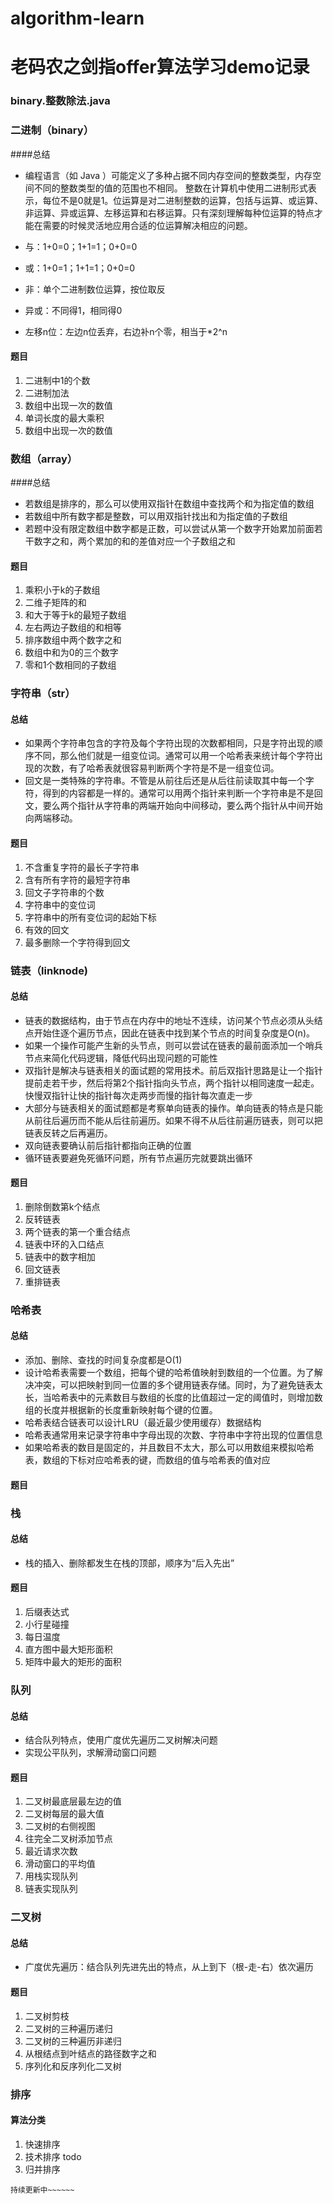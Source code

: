 # algorithm-learn
# 老码农之剑指offer算法学习demo记录

###  binary.整数除法.java
### 二进制（binary）
####总结
+ 编程语言（如 Java ）可能定义了多种占据不同内存空间的整数类型，内存空间不同的整数类型的值的范围也不相同。
  整数在计算机中使用二进制形式表示，每位不是0就是1。位运算是对二进制整数的运算，包括与运算、或运算、非运算、异或运算、左移运算和右移运算。只有深刻理解每种位运算的特点才能在需要的时候灵活地应用合适的位运算解决相应的问题。

+ 与：1+0=0；1+1=1；0+0=0

+ 或：1+0=1；1+1=1；0+0=0

+ 非：单个二进制数位运算，按位取反

+ 异或：不同得1，相同得0

+ 左移n位：左边n位丢弃，右边补n个零，相当于*2^n
#### 题目
1. 二进制中1的个数
2. 二进制加法
3. 数组中出现一次的数值
4. 单词长度的最大乘积
5. 数组中出现一次的数值

### 数组（array）
####总结
+ 若数组是排序的，那么可以使用双指针在数组中查找两个和为指定值的数组
+ 若数组中所有数字都是整数，可以用双指针找出和为指定值的子数组
+ 若题中没有限定数组中数字都是正数，可以尝试从第一个数字开始累加前面若干数字之和，两个累加的和的差值对应一个子数组之和
#### 题目
1. 乘积小于k的子数组
2. 二维子矩阵的和
3. 和大于等于k的最短子数组
4. 左右两边子数组的和相等
5. 排序数组中两个数字之和
6. 数组中和为0的三个数字
7. 零和1个数相同的子数组 
### 字符串（str）
#### 总结
+ 如果两个字符串包含的字符及每个字符出现的次数都相同，只是字符出现的顺序不同，那么他们就是一组变位词。通常可以用一个哈希表来统计每个字符出现的次数，有了哈希表就很容易判断两个字符是不是一组变位词。
+ 回文是一类特殊的字符串。不管是从前往后还是从后往前读取其中每一个字符，得到的内容都是一样的。通常可以用两个指针来判断一个字符串是不是回文，要么两个指针从字符串的两端开始向中间移动，要么两个指针从中间开始向两端移动。
#### 题目
1. 不含重复字符的最长子字符串
2. 含有所有字符的最短字符串
3. 回文子字符串的个数
4. 字符串中的变位词
5. 字符串中的所有变位词的起始下标
6. 有效的回文
7. 最多删除一个字符得到回文
### 链表（linknode)
#### 总结
+ 链表的数据结构，由于节点在内存中的地址不连续，访问某个节点必须从头结点开始住逐个遍历节点，因此在链表中找到某个节点的时间复杂度是O(n)。
+ 如果一个操作可能产生新的头节点，则可以尝试在链表的最前面添加一个哨兵节点来简化代码逻辑，降低代码出现问题的可能性
+ 双指针是解决与链表相关的面试题的常用技术。前后双指针思路是让一个指针提前走若干步，然后将第2个指针指向头节点，两个指针以相同速度一起走。快慢双指针让快的指针每次走两步而慢的指针每次直走一步
+ 大部分与链表相关的面试题都是考察单向链表的操作。单向链表的特点是只能从前往后遍历而不能从后往前遍历。如果不得不从后往前遍历链表，则可以把链表反转之后再遍历。
+ 双向链表要确认前后指针都指向正确的位置
+ 循环链表要避免死循环问题，所有节点遍历完就要跳出循环
#### 题目
1. 删除倒数第k个结点
2. 反转链表
3. 两个链表的第一个重合结点
4. 链表中环的入口结点
5. 链表中的数字相加
6. 回文链表
7. 重排链表

### 哈希表
#### 总结
+ 添加、删除、查找的时间复杂度都是O(1)
+ 设计哈希表需要一个数组，把每个键的哈希值映射到数组的一个位置。为了解决冲突，可以把映射到同一位置的多个键用链表存储。同时，为了避免链表太长，当哈希表中的元素数目与数组的长度的比值超过一定的阈值时，则增加数组的长度并根据新的长度重新映射每个键的位置。
+ 哈希表结合链表可以设计LRU（最近最少使用缓存）数据结构
+ 哈希表通常用来记录字符串中字母出现的次数、字符串中字符出现的位置信息
+ 如果哈希表的数目是固定的，并且数目不太大，那么可以用数组来模拟哈希表，数组的下标对应哈希表的键，而数组的值与哈希表的值对应

#### 题目

### 栈
#### 总结
+ 栈的插入、删除都发生在栈的顶部，顺序为“后入先出”
#### 题目
1. 后缀表达式
2. 小行星碰撞
3. 每日温度
4. 直方图中最大矩形面积
5. 矩阵中最大的矩形的面积

### 队列
#### 总结
+ 结合队列特点，使用广度优先遍历二叉树解决问题
+ 实现公平队列，求解滑动窗口问题
#### 题目
1. 二叉树最底层最左边的值
2. 二叉树每层的最大值
3. 二叉树的右侧视图
4. 往完全二叉树添加节点
5. 最近请求次数
6. 滑动窗口的平均值
7. 用栈实现队列
8. 链表实现队列


### 二叉树
#### 总结
+ 广度优先遍历：结合队列先进先出的特点，从上到下（根-走-右）依次遍历
#### 题目
1. 二叉树剪枝
2. 二叉树的三种遍历递归
3. 二叉树的三种遍历非递归
4. 从根结点到叶结点的路径数字之和
5. 序列化和反序列化二叉树

### 排序
#### 算法分类
1. 快速排序
2. 技术排序
todo
3. 归并排序

`持续更新中~~~~~~`
